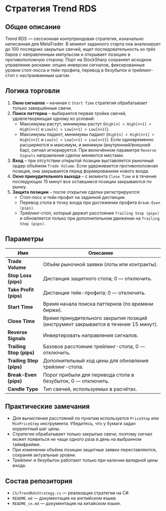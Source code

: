# Стратегия Trend RDS

## Общее описание
Trend RDS — сессионная контртрендовая стратегия, изначально написанная для MetaTrader. В момент заданного старта она анализирует до 100 последних закрытых свечей, ищет последовательность из трёх баров с направленным импульсом и открывает позицию в противоположную сторону. Порт на StockSharp сохраняет исходное управление рисками: опцию инверсии сигналов, фиксированные уровни стоп-лосса и тейк-профита, перевод в безубыток и трейлинг-стоп с настраиваемым шагом.

## Логика торговли
1. **Окно сигналов** – начиная с `Start Time` стратегия обрабатывает только завершённые свечи.
2. **Поиск паттерна** – выбирается первая тройка свечей, удовлетворяющая одному из условий:
   - Максимумы растут, минимумы растут (`High[n] < High[n+1] < High[n+2]` и `Low[n] > Low[n+1] > Low[n+2]`).
   - Максимумы падают, минимумы падают (`High[n] > High[n+1] > High[n+2]` и `Low[n] < Low[n+1] < Low[n+2]`).
   Если одновременно расширяются и максимум, и минимум (внутренний/внешний бар), сигнал игнорируется. При включённом параметре `Reverse Signals` направления сделок меняются местами.
3. **Вход** – при отсутствии открытой позиции выставляется рыночный ордер объёмом `Trade Volume`. Если удерживается противоположная позиция, она закрывается перед формированием нового входа.
4. **Окно принудительного выхода** – с момента `Close Time` и в течение последующих 15 минут все оставшиеся позиции закрываются по рынку.
5. **Защита позиции** – после открытия сделки регистрируются:
   - Стоп-лосс и тейк-профит на заданной дистанции.
   - Перевод стопа в точку входа при достижении профита `Break-Even (pips)`.
   - Трейлинг-стоп, который держит расстояние `Trailing Stop (pips)` и обновляется только при дополнительном движении на `Trailing Step (pips)`.

## Параметры
| Имя | Описание |
| --- | -------- |
| **Trade Volume** | Объём рыночной заявки (лоты или контракты). |
| **Stop Loss (pips)** | Дистанция защитного стопа; 0 — отключить. |
| **Take Profit (pips)** | Дистанция тейк-профита; 0 — отключить. |
| **Start Time** | Время начала поиска паттернов (по времени биржи). |
| **Close Time** | Время принудительного закрытия позиций (инструмент закрывается в течение 15 минут). |
| **Reverse Signals** | Инвертировать направления сигналов. |
| **Trailing Stop (pips)** | Базовое расстояние трейлинг-стопа, 0 — отключить. |
| **Trailing Step (pips)** | Дополнительный ход цены для обновления трейлинг-стопа. |
| **Break-Even (pips)** | Порог прибыли для перевода стопа в безубыток, 0 — отключить. |
| **Candle Type** | Тип свечей, используемых в расчётах. |

## Практические замечания
- Для вычисления расстояний по пунктам используется `PriceStep` или `MinPriceStep` инструмента. Убедитесь, что у бумаги задан корректный шаг цены.
- Стратегия обрабатывает только закрытые свечи, поэтому сигнал может появиться не чаще одного раза в день на выбранном таймфрейме.
- При изменении объёма позиции защитные заявки переставляются, сохраняя актуальные уровни.
- Трейлинг и безубыток работают только при наличии валидной цены входа.

## Состав репозитория
- `CS/TrendRdsStrategy.cs` — реализация стратегии на C#.
- `README.md` — документация на английском языке.
- `README_cn.md` — документация на китайском языке.
